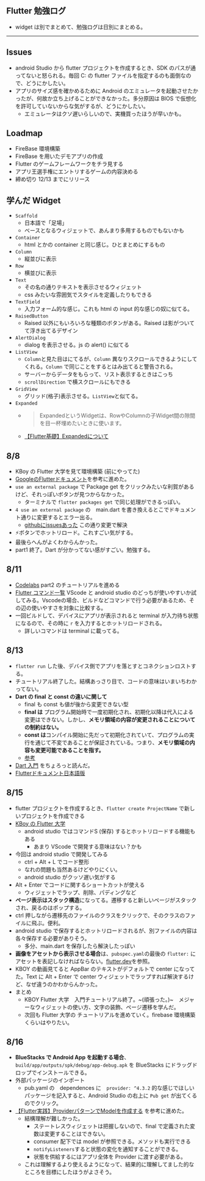 ## Flutter 勉強ログ
- widget は別でまとめて、勉強ログは日別にまとめる。
---
## Issues
- android Studio から flutter プロジェクトを作成するとき、SDK のパスが通ってないと怒られる。毎回 C: の flutter ファイルを指定するのも面倒なので、どうにかしたい。
- アプリのサイズ感を確かめるために Android のエミュレータを起動させたかったが、何故か立ち上げることができなかった。多分原因は BIOS で仮想化を許可していないからな気がするが、どうにかしたい。
    - エミュレータはクソ遅いらしいので、実機買ったほうが早いかも。

## Loadmap
- FireBase 環境構築
- FireBase を用いたデモアプリの作成
- Flutter のゲームフレームワークをチラ見する
- アプリ王選手権にエントリするゲームの内容決める
- 締め切り 12/13 までにリリース

## 学んだ Widget
- ```Scaffold```
    - 日本語で「足場」
    - ベースとなるウィジェットで、あんまり多用するものでもないかも
- ```Container```
    - html とかの container と同じ感じ。ひとまとめにするもの
- ```Column```
    - 縦並びに表示
- ```Row```
    - 横並びに表示
- ```Text```
    - その名の通りテキストを表示させるウィジェット
    - css みたいな雰囲気でスタイルを定義したりもできる
- ```TextField```
    - 入力フォーム的な感じ。これも html の input 的な感じの奴に似てる。
- ```RaisedButton```
    - Raised 以外にもいろいろな種類のボタンがある。Raised は影がついてて浮き出てるデザイン
- ```AlertDialog```
    - dialog を表示させる。js の alert() に似てる
- ```ListView```
    - ```Column```と見た目はにてるが、```Column``` 異なりスクロールできるようにしてくれる。```Column``` で同じことをするとはみ出てると警告される。
    - サーバーからデータをもらって、リスト表示するときはこっち
    - ```scrollDirection``` で横スクロールにもできる
- ```GridView```
    - グリッド(格子)表示させる。```ListView```と似てる。
- ```Expanded```
    - >ExpandedというWidgetは、RowやColumnの子Widget間の隙間を目一杯埋めたいときに使います。
    - [【Flutter基礎】Expandedについて](https://qiita.com/nannany_tis/items/d4114f615e4d53964121) 

## 8/8
- KBoy の Flutter 大学を見て環境構築 (前にやってた)
- [GoogleのFlutterドキュメント](https://codelabs.developers.google.com/codelabs/first-flutter-app-pt1/index.html?index=..%2F..index#0)を参考に進めた。
- ```use an external package``` で Package get をクリックみたいな利賀があるけど、それっぽいボタンが見つからなかった。
    - ターミナルで ```flutter packages get``` で同じ処理ができるっぽい。
- ```4 use an external package``` の　main.dart を書き換えるとこでドキュメント通りに変更するとエラー出る。
    - [githubにissuesあった](https://github.com/flutter/flutter/issues/33752) この通り変更で解決
- ⚡ボタンでホットリロード。これすごい気がする。
- 最後らへんがよくわからんかった。
- part1 終了。Dart が分かってない感がすごい。勉強する。

## 8/11
- [Codelabs](https://codelabs.developers.google.com/codelabs/first-flutter-app-pt2/#0) part2 のチュートリアルを進める
- [Flutter コマンド一覧](https://qiita.com/kurun_pan/items/f9251b1827ce9dca9e14) VScode と android studio のどっちが使いやすいか試してみる。Vscodeの場合、ビルドなどコマンドで行う必要があるため、その辺の使いやすさを対象に比較する。
- 一回ビルドして、デバイスにアプリが表示されると terminal が入力待ち状態になるので、その時に ```r``` を入力するとホットリロードされる。
    - 詳しいコマンドは terminal に載ってる。

## 8/13
- ```flutter run``` した後、デバイス側でアプリを落とすとコネクションロストする。
- チュートリアル終了した。結構あっさり目で、コードの意味はいまいちわかってない。
- **Dart の final と const の違いに関して**
    - final も const も値が後から変更できない型
    - **final は** プログラム開始時で一度初期化され、初期化以降は代入による変更はできない。しかし、**メモリ領域の内容が変更されることについての制約はない。**
    - **const は**コンパイル開始に先だって初期化されていて、プログラムの実行を通じて不変であることが保証されている。つまり、**メモリ領域の内容も変更可能であることを指す。**
    - [参考](https://qiita.com/uehaj/items/7c07f019e05a743d1022)
- [Dart 入門](https://qiita.com/teradonburi/items/913fb8c311b9f2bdb1dd) をちょろっと読んだ。
- [Flutterドキュメント日本語版](https://flutter.ctrnost.com/)

## 8/15
- flutter プロジェクトを作成するとき、```flutter create ProjectName``` で新しいプロジェクトを作成できる
- [KBoy の Flutter 大学](https://www.youtube.com/channel/UCReuARgZI-BFjioA8KBpjsw)
    - android studio ではコマンドS (保存) するとホットリロードする機能もある
        - あまり VScode で開発する意味はない？かも
- 今回は android studio で開発してみる
    - ctrl + Alt + L でコード整形
    - なれの問題も当然あるけどやりにくい。
    - android studio がクッソ遅い気がする
- Alt + Enter でコードに関するショートカットが使える
    - ウィジェットでラップ、削除、パディングなど
- **ページ表示はスタック構造**になってる。遷移すると新しいページがスタックされ、戻るのはポップする。
- ctrl 押しながら遷移先のファイルのクラスをクリックで、そのクラスのファイルに飛ぶ。便利。
- android studio で保存するとホットリロードされるが、別ファイルの内容は各々保存する必要がありそう。
    - 多分、main.dart を保存したら解決したっぽい
- **画像をアセットから表示させる場合**は、```pubspec.yaml```の最後の ```flutter:``` にアセットを表記しなければならない。[flutter.dev](https://api.flutter.dev/flutter/services/AssetBundle-class.html)を参照。
- KBOY の動画見てると AppBar のテキストがデフォルトで center になってた。Text に Alt + Enter で center ウィジェットでラップすれば解決するけど、なぜ違うのかわからんかった。
- まとめ
    - KBOY Flutter 大学　入門チュートリアル終了。~(頑張った。)~　メジャーなウィジェットの使い方、文字の装飾、ページ遷移を学んだ。
    - 次回も Flutter 大学の チュートリアルを進めていく。firebase 環境構築くらいはやりたい。

## 8/16
- **BlueStacks で Android App を起動する場合**、```build/app/outputs/spk/debug/app-debug.apk``` を BlueStacks にドラッグドロップでインストールできる。
- 外部パッケージのインポート
    - pub.yaml の　dependences に　```provider: ^4.3.2``` 的な感じでほしいパッケージを記入すると、Android Studio の右上に ```Pub get``` が出てくるのでクリック。
- [【Flutter実践】ProviderパターンでModelを作成する](https://www.youtube.com/watch?v=iN2IjSQR7Fs&t=11s) を参考に進めた。
    - 結構理解が難しかった。
        - ステートレスウィジェットは把握しないので、final で定義された変数は変更することはできない。
        - consumer 配下では model が参照できる。メソッドも実行できる
        - ```notifyListeners```すると状態の変化を通知することができる。
        - 状態を供給するにはアプリ全体を Provider に渡す必要がある。
    - これは理解するより使えるようになって、結果的に理解してました的なところを目標にしたほうがよさそう。